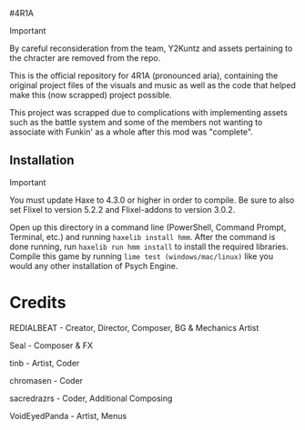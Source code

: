 #4R1A
> [!IMPORTANT]
> By careful reconsideration from the team, Y2Kuntz and assets pertaining to the chracter are removed from the repo. 

This is the official repository for 4R1A (pronounced aria), containing the original project files of the visuals and music as well as the code that helped make this (now scrapped) project possible.

This project was scrapped due to complications with implementing assets such as the battle system and some of the members not wanting to associate with Funkin' as a whole after this mod was "complete".
## Installation
> [!IMPORTANT]
> You must update Haxe to 4.3.0 or higher in order to compile. Be sure to also set Flixel to version 5.2.2 and Flixel-addons to version 3.0.2.

Open up this directory in a command line (PowerShell, Command Prompt, Terminal, etc.) and running `haxelib install hmm`. After the command is done running, run `haxelib run hmm install` to install the required libraries. 
Compile this game by running `lime test (windows/mac/linux)` like you would any other installation of Psych Engine.
# Credits

REDIALBEAT - Creator, Director, Composer, BG & Mechanics Artist

Seal - Composer & FX

tinb - Artist, Coder

chromasen - Coder

sacredrazrs - Coder, Additional Composing

VoidEyedPanda - Artist, Menus
